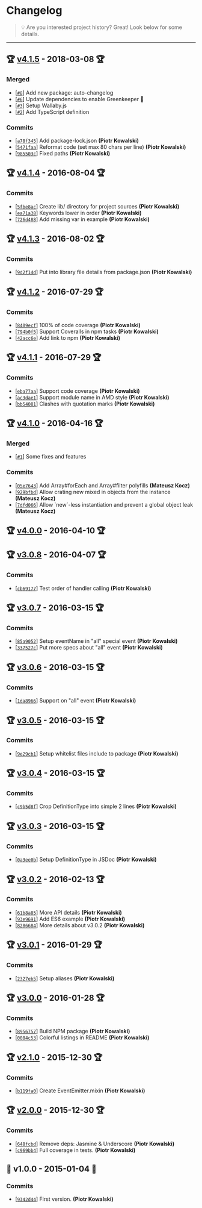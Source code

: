 # Changelog

> :bulb: Are you interested project history? Great! Look below for some details.

---

## :trophy: [v4.1.5](https://github.com/piecioshka/super-event-emitter/compare/v4.1.4...v4.1.5) - 2018-03-08 :trophy:

### Merged

- [[`#8`](https://github.com/piecioshka/super-event-emitter/pull/8)] Add new package: auto-changelog
- [[`#6`](https://github.com/piecioshka/super-event-emitter/pull/6)] Update dependencies to enable Greenkeeper 🌴
- [[`#3`](https://github.com/piecioshka/super-event-emitter/pull/3)] Setup Wallaby.js
- [[`#2`](https://github.com/piecioshka/super-event-emitter/pull/2)] Add TypeScript definition

### Commits

- [[`a78f345`](https://github.com/piecioshka/super-event-emitter/commit/a78f345b619679675a84d0cf5026df99557fd783)] Add package-lock.json **(Piotr Kowalski)**
- [[`5471faa`](https://github.com/piecioshka/super-event-emitter/commit/5471faa06aa85456678b595beec0a63e4cd2a0e3)] Reformat code (set max 80 chars per line) **(Piotr Kowalski)**
- [[`985503c`](https://github.com/piecioshka/super-event-emitter/commit/985503c5fa43c67e0dc358b10e8da1b9cf0f7e1a)] Fixed paths **(Piotr Kowalski)**

## :trophy: [v4.1.4](https://github.com/piecioshka/super-event-emitter/compare/v4.1.3...v4.1.4) - 2016-08-04 :trophy:

### Commits

- [[`5fbe8ac`](https://github.com/piecioshka/super-event-emitter/commit/5fbe8acea47b0e0b4a8b4190f73e454600c8aeda)] Create lib/ directory for project sources **(Piotr Kowalski)**
- [[`ea71a38`](https://github.com/piecioshka/super-event-emitter/commit/ea71a382ac68583631de47e2c3823a33e161cc82)] Keywords lower in order **(Piotr Kowalski)**
- [[`726d488`](https://github.com/piecioshka/super-event-emitter/commit/726d488f78ca604e9c4f864feb12f6ddfff35c45)] Add missing var in example **(Piotr Kowalski)**

## :trophy: [v4.1.3](https://github.com/piecioshka/super-event-emitter/compare/v4.1.2...v4.1.3) - 2016-08-02 :trophy:

### Commits

- [[`9d2f14d`](https://github.com/piecioshka/super-event-emitter/commit/9d2f14dff611348f8a1d378b4a1acb4ca7c28b81)] Put into library file details from package.json **(Piotr Kowalski)**

## :trophy: [v4.1.2](https://github.com/piecioshka/super-event-emitter/compare/v4.1.1...v4.1.2) - 2016-07-29 :trophy:

### Commits

- [[`8409ecf`](https://github.com/piecioshka/super-event-emitter/commit/8409ecf256cafba77f813920189d93f829934a74)] 100% of code coverage **(Piotr Kowalski)**
- [[`794b0f5`](https://github.com/piecioshka/super-event-emitter/commit/794b0f57125cf03de4ce7d496433107fa1b2b8a0)] Support Coveralls in npm tasks **(Piotr Kowalski)**
- [[`42acc6e`](https://github.com/piecioshka/super-event-emitter/commit/42acc6ef85ad88ce05c30b820f5c972e132527c2)] Add link to npm **(Piotr Kowalski)**

## :trophy: [v4.1.1](https://github.com/piecioshka/super-event-emitter/compare/v4.1.0...v4.1.1) - 2016-07-29 :trophy:

### Commits

- [[`eba77aa`](https://github.com/piecioshka/super-event-emitter/commit/eba77aa0bb2e683d6db167fea9deb6af6fea26ff)] Support code coverage **(Piotr Kowalski)**
- [[`ac3dae1`](https://github.com/piecioshka/super-event-emitter/commit/ac3dae12b89c4840ef867039c2607e39b9d302a8)] Support module name in AMD style **(Piotr Kowalski)**
- [[`bb54081`](https://github.com/piecioshka/super-event-emitter/commit/bb54081311c621be59a1550752ad46dc24ecd6df)] Clashes with quotation marks **(Piotr Kowalski)**

## :trophy: [v4.1.0](https://github.com/piecioshka/super-event-emitter/compare/v4.0.0...v4.1.0) - 2016-04-16 :trophy:

### Merged

- [[`#1`](https://github.com/piecioshka/super-event-emitter/pull/1)] Some fixes and features

### Commits

- [[`05e7643`](https://github.com/piecioshka/super-event-emitter/commit/05e7643d0192145d49f84239c75d01dac04901d9)] Add Array#forEach and Array#filter polyfills **(Mateusz Kocz)**
- [[`929bfbd`](https://github.com/piecioshka/super-event-emitter/commit/929bfbdfadd38819b84d6adbd475824e3e3dd094)] Allow crating new mixed in objects from the instance **(Mateusz Kocz)**
- [[`7dfd066`](https://github.com/piecioshka/super-event-emitter/commit/7dfd066b4a7f268b20c5b12d1c1e6fcf938bff74)] Allow &#x60;new&#x60;-less instantiation and prevent a global object leak **(Mateusz Kocz)**

## :trophy: [v4.0.0](https://github.com/piecioshka/super-event-emitter/compare/v3.0.8...v4.0.0) - 2016-04-10 :trophy:

## :trophy: [v3.0.8](https://github.com/piecioshka/super-event-emitter/compare/v3.0.7...v3.0.8) - 2016-04-07 :trophy:

### Commits

- [[`cb69177`](https://github.com/piecioshka/super-event-emitter/commit/cb69177a51fc749ae6456789d3bd917586e81e54)] Test order of handler calling **(Piotr Kowalski)**

## :trophy: [v3.0.7](https://github.com/piecioshka/super-event-emitter/compare/v3.0.6...v3.0.7) - 2016-03-15 :trophy:

### Commits

- [[`85a9052`](https://github.com/piecioshka/super-event-emitter/commit/85a90523cc0a5fcb9e7a97b3735f4d34203bee86)] Setup eventName in &quot;all&quot; special event **(Piotr Kowalski)**
- [[`337527c`](https://github.com/piecioshka/super-event-emitter/commit/337527cb6961c9d84c4fddbc4d7a75e2c7c2d28c)] Put more specs about &quot;all&quot; event **(Piotr Kowalski)**

## :trophy: [v3.0.6](https://github.com/piecioshka/super-event-emitter/compare/v3.0.5...v3.0.6) - 2016-03-15 :trophy:

### Commits

- [[`1da8966`](https://github.com/piecioshka/super-event-emitter/commit/1da8966a4639c526e2ee53f6e19b4a1558aec05c)] Support on &quot;all&quot; event **(Piotr Kowalski)**

## :trophy: [v3.0.5](https://github.com/piecioshka/super-event-emitter/compare/v3.0.4...v3.0.5) - 2016-03-15 :trophy:

### Commits

- [[`9e29cb1`](https://github.com/piecioshka/super-event-emitter/commit/9e29cb135de49e6a0f34f5bc8e5eca623cb79b2f)] Setup whitelist files include to package **(Piotr Kowalski)**

## :trophy: [v3.0.4](https://github.com/piecioshka/super-event-emitter/compare/v3.0.3...v3.0.4) - 2016-03-15 :trophy:

### Commits

- [[`c9b5d8f`](https://github.com/piecioshka/super-event-emitter/commit/c9b5d8f6b2235c00adb4b31e886ecc91555bba52)] Crop DefinitionType into simple 2 lines **(Piotr Kowalski)**

## :trophy: [v3.0.3](https://github.com/piecioshka/super-event-emitter/compare/v3.0.2...v3.0.3) - 2016-03-15 :trophy:

### Commits

- [[`0a3ee0b`](https://github.com/piecioshka/super-event-emitter/commit/0a3ee0b9185d92f4d1b758e435767295e3f4d3b2)] Setup DefinitionType in JSDoc **(Piotr Kowalski)**

## :trophy: [v3.0.2](https://github.com/piecioshka/super-event-emitter/compare/v3.0.1...v3.0.2) - 2016-02-13 :trophy:

### Commits

- [[`61b8a85`](https://github.com/piecioshka/super-event-emitter/commit/61b8a8592b3d3850443d0b03e6b92363a02983fa)] More API details **(Piotr Kowalski)**
- [[`93e9691`](https://github.com/piecioshka/super-event-emitter/commit/93e96914651c34e5106c15cdea782d2c392a053e)] Add ES6 example **(Piotr Kowalski)**
- [[`8286684`](https://github.com/piecioshka/super-event-emitter/commit/8286684fcadb84f7f6229469c54d14c47a78a134)] More details about v3.0.2 **(Piotr Kowalski)**

## :trophy: [v3.0.1](https://github.com/piecioshka/super-event-emitter/compare/v3.0.0...v3.0.1) - 2016-01-29 :trophy:

### Commits

- [[`2327eb5`](https://github.com/piecioshka/super-event-emitter/commit/2327eb5edf5968f969a8a78660e7b253b3dd0a40)] Setup aliases **(Piotr Kowalski)**

## :trophy: [v3.0.0](https://github.com/piecioshka/super-event-emitter/compare/v2.1.0...v3.0.0) - 2016-01-28 :trophy:

### Commits

- [[`8956757`](https://github.com/piecioshka/super-event-emitter/commit/8956757dfc626b1125983c363f46ed748b41ea3d)] Build NPM package **(Piotr Kowalski)**
- [[`0084c53`](https://github.com/piecioshka/super-event-emitter/commit/0084c5368e579b17cfbc441d2c19fa3e568cbe71)] Colorful listings in README **(Piotr Kowalski)**

## :trophy: [v2.1.0](https://github.com/piecioshka/super-event-emitter/compare/v2.0.0...v2.1.0) - 2015-12-30 :trophy:

### Commits

- [[`b119fa0`](https://github.com/piecioshka/super-event-emitter/commit/b119fa08d675e2bb996e1d92cae4e1344957e913)] Create EventEmitter.mixin **(Piotr Kowalski)**

## :trophy: [v2.0.0](https://github.com/piecioshka/super-event-emitter/compare/v1.0.0...v2.0.0) - 2015-12-30 :trophy:

### Commits

- [[`648fcbd`](https://github.com/piecioshka/super-event-emitter/commit/648fcbdd33eda3347ad5bdd264d9f00d8912e09e)] Remove deps: Jasmine &amp; Underscore **(Piotr Kowalski)**
- [[`c969bb4`](https://github.com/piecioshka/super-event-emitter/commit/c969bb4c03184123187bb0e35337e9084fd8c3ae)] Full coverage in tests. **(Piotr Kowalski)**

## :rocket: v1.0.0 - 2015-01-04 :rocket:

### Commits

- [[`9342d44`](https://github.com/piecioshka/super-event-emitter/commit/9342d44c2211329eef3c4e3d1f5462ee717db020)] First version. **(Piotr Kowalski)**
